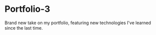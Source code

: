 # Portfolio-3
Brand new take on my portfolio, featuring new technologies I've learned since the last time.
